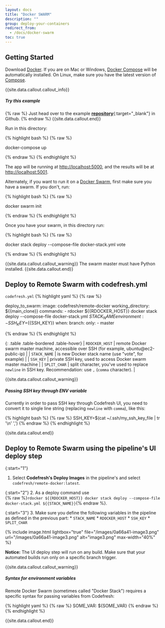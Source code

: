 ```yaml
---
layout: docs
title: "Docker SWARM"
description: ""
group: deploy-your-containers
redirect_from:
  - /docs/docker-swarm
toc: true
---
```


## Getting Started

Download [Docker](https://www.docker.com/products/overview). If you are on Mac or Windows, [Docker Compose](https://docs.docker.com/compose) will be automatically installed. On Linux, make sure you have the latest version of [Compose](https://docs.docker.com/compose/install/).

{{site.data.callout.callout_info}}
##### Try this example

{% raw %}
Just head over to the example [__repository__](https://github.com/codefreshdemo/example-voting-app){:target="_blank"} in Github.
{% endraw %}
{{site.data.callout.end}}


Run in this directory:

{% highlight bash %}
{% raw %}

docker-compose up

{% endraw %}
{% endhighlight %}

The app will be running at [http://localhost:5000](http://localhost:5000), and the results will be at [http://localhost:5001](http://localhost:5001).

Alternately, if you want to run it on a [Docker Swarm](https://docs.docker.com/engine/swarm/), first make sure you have a swarm. If you don't, run:

{% highlight bash %}
{% raw %}

docker swarm init

{% endraw %}
{% endhighlight %}

Once you have your swarm, in this directory run:

{% highlight bash %}
{% raw %}

docker stack deploy --compose-file docker-stack.yml vote

{% endraw %}
{% endhighlight %}

{{site.data.callout.callout_warning}}
The swarm master must have Python installed.
{{site.data.callout.end}}

## Deploy to Remote Swarm with codefresh.yml

  `codefresh.yml`
{% highlight yaml %}
{% raw %}

deploy_to_swarm:
    image: codefresh/remote-docker
    working_directory: ${{main_clone}}
    commands:
      - rdocker ${{RDOCKER_HOST}} docker stack deploy --compose-file docker-stack.yml ${{STACK_NAME}}
    environment:
      - SSH_KEY=${{SSH_KEY}}
    when:
      branch:
        only:
          - master

{% endraw %}
{% endhighlight %}

{: .table .table-bordered .table-hover}
| `RDOCKER_HOST`       | remote Docker swarm master machine, accessible over SSH (for example, ubuntu@ec2-public-ip)                    |
| `STACK_NAME`         | is new Docker stack name (use \"vote\", for example)                                                           |
| `SSH_KEY`            | private SSH key, used to access Docker swarm master machine                                                    |
| `SPLIT_CHAR`         | split character, you've used to replace `newline` in SSH key. Recommendation: use `,` (`comma` character).     |


{{site.data.callout.callout_warning}}
##### Passing SSH key through ENV variable

Currently in order to pass SSH key through Codefresh UI, you need to convert it to single line string (replacing `newline` with `comma`), like this:

{% highlight bash %}
{% raw %}
SSH_KEY=$(cat ~/.ssh/my_ssh_key_file | tr '\n' ',')
{% endraw %}
{% endhighlight %}

{{site.data.callout.end}}

## Deploy to Remote Swarm using the pipeline's UI deploy step

{:start="1"}
1. Select **Codefresh's Deploy Images** in the pipeline's and select `codefresh/remote-docker:latest`.

{:start="2"}
2. As a deploy command use <br>
   {% raw %}`rdocker ${{RDOCKER_HOST}} docker stack deploy --compose-file docker-stack.yml ${{STACK_NAME}}`{% endraw %}.

{:start="3"}
3.  Make sure you define the following variables in the pipeline as defined in the previous part:
     * `STACK_NAME`
     * `RDOCKER_HOST` 
     * `SSH_KEY`
     * `SPLIT_CHAR`

{% include 
image.html 
lightbox="true" 
file="/images/0a66a41-image3.png" 
url="/images/0a66a41-image3.png"
alt="image3.png" 
max-width="40%"
%}
     

**Notice:** The UI deploy step will run on any build. Make sure that your automated builds run only on a specific branch trigger.

{{site.data.callout.callout_warning}}
##### Syntax for environment variables

Remote Docker Swarm (sometimes called \"Docker Stack\") requires a specific syntax for passing variables from Codefresh:

{% highlight yaml %}
{% raw %}
SOME_VAR: ${SOME_VAR}
{% endraw %}
{% endhighlight %}

{{site.data.callout.end}}
